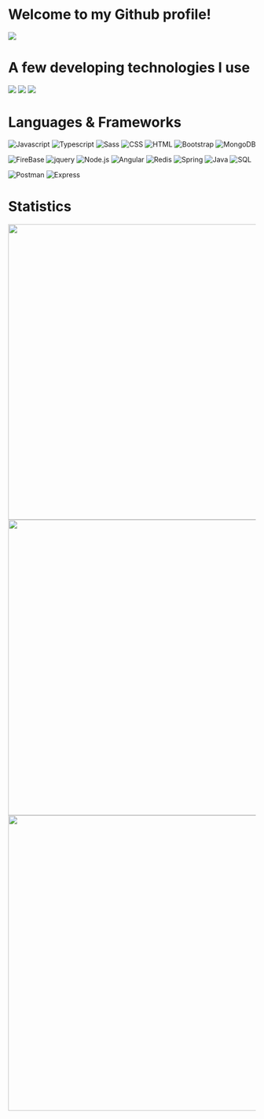 # Welcome to my Github profile!
<a href="https://github.com/DenverCoder1/readme-typing-svg"><img src="https://readme-typing-svg.herokuapp.com/?lines=👩%20Bianca%20Klein%20Schmitt;💻%20Full-Stack%20Web%20Developer;📍Florianópolis,%20Brazil;📚%20Always%20learning%20new%20things&font=Fira%20Code&center=true&width=440&height=45&color=f75c7e&vCenter=true&size=22"></a>


# A few developing technologies I use
![](https://img.shields.io/badge/OS-Linux-informational?style=flat&logo=linux&logoColor=white&color=c64f68)
![](https://img.shields.io/badge/IDE-VSCode-informational?style=flat&logo=visualstudiocode&logoColor=white&color=c64f68)
![](https://img.shields.io/badge/Controle_de_versão-GIT-informational?style=flat&logo=git&logoColor=white&color=c64f68)


# Languages & Frameworks
![Javascript](https://img.shields.io/badge/-Javascript-2c292d?&logo=Javascript)
![Typescript](https://img.shields.io/badge/-Typescript-2c292d?&logo=Typescript)
![Sass](https://img.shields.io/badge/-Sass-2c292d?&logo=Sass)
![CSS](https://img.shields.io/badge/-CSS3-2c292d?&logo=CSS3)
![HTML](https://img.shields.io/badge/-HTML5-2c292d?&logo=HTML5)
![Bootstrap](https://img.shields.io/badge/-Bootstrap-2c292d?&logo=Bootstrap)
![MongoDB](https://img.shields.io/badge/-MongoDB-2c292d?&logo=MongoDB)

![FireBase](https://img.shields.io/badge/-FireBase-2c292d?&logo=FireBase)
![jquery](https://img.shields.io/badge/-JQuery-2c292d?&logo=jquery)
![Node.js](https://img.shields.io/badge/-Node.js-2c292d?&logo=node.js)
![Angular](https://img.shields.io/badge/-Angular-2c292d?&logo=Angular)
![Redis](https://img.shields.io/badge/-Redis-2c292d?&logo=Redis)
![Spring](https://img.shields.io/badge/-Spring-2c292d?&logo=Spring)
![Java](https://img.shields.io/badge/-Java-2c292d?&logo=Java)
![SQL](https://img.shields.io/badge/-mySQL-2c292d?&logo=mySQL)

![Postman](https://img.shields.io/badge/-Postman-2c292d?&logo=Postman)
![Express](https://img.shields.io/badge/-Express-2c292d?&logo=Express)

# Statistics


<img src="https://github-readme-stats.vercel.app/api?username=bischmitt&theme=dracula&show_icons=true&hide_border=true)](https://github.com/bischmitt/" width="600">  


<img src="https://github-readme-stats.vercel.app/api/top-langs/?username=bischmitt&hide=html&hide_title=true&hide_border=true&layout=compact&langs_count=6&exclude_repo=comp426,Redventures-Movie-Quotes&text_color=fff&icon_color=fff&theme=dracula" width="600">


<img src="https://github-profile-summary-cards.vercel.app/api/cards/profile-details?username=bischmitt&theme=dracula" width="600">
